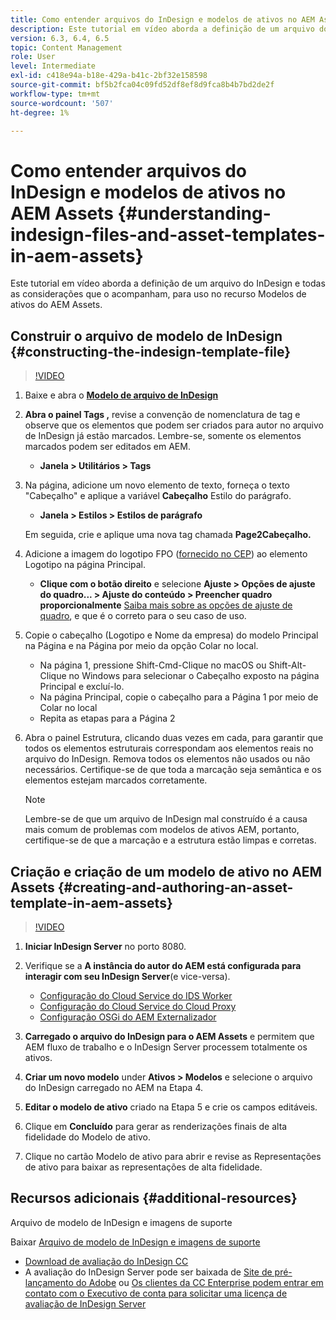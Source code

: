 ```yaml
---
title: Como entender arquivos do InDesign e modelos de ativos no AEM Assets
description: Este tutorial em vídeo aborda a definição de um arquivo do InDesign e todas as considerações que o acompanham, para uso no recurso Modelos de ativos do AEM Assets.
version: 6.3, 6.4, 6.5
topic: Content Management
role: User
level: Intermediate
exl-id: c418e94a-b18e-429a-b41c-2bf32e158598
source-git-commit: bf5b2fca04c09fd52df8ef8d9fca8b4b7bd2de2f
workflow-type: tm+mt
source-wordcount: '507'
ht-degree: 1%

---
```


# Como entender arquivos do InDesign e modelos de ativos no AEM Assets {#understanding-indesign-files-and-asset-templates-in-aem-assets}

Este tutorial em vídeo aborda a definição de um arquivo do InDesign e todas as considerações que o acompanham, para uso no recurso Modelos de ativos do AEM Assets.

## Construir o arquivo de modelo de InDesign {#constructing-the-indesign-template-file}

>[!VIDEO](https://video.tv.adobe.com/v/19293/?quality=9&learn=on)

1. Baixe e abra o [**Modelo de arquivo de InDesign**](assets/asset-templates-tutorial-video--supporting-files.zip)
2. **Abra o painel Tags ,** revise a convenção de nomenclatura de tag e observe que os elementos que podem ser criados para autor no arquivo de InDesign já estão marcados. Lembre-se, somente os elementos marcados podem ser editados em AEM.

   * **Janela > Utilitários > Tags**

3. Na página, adicione um novo elemento de texto, forneça o texto &quot;Cabeçalho&quot; e aplique a variável **Cabeçalho** Estilo do parágrafo.

   * **Janela > Estilos > Estilos de parágrafo**

   Em seguida, crie e aplique uma nova tag chamada **Page2Cabeçalho.**

4. Adicione a imagem do logotipo FPO ([fornecido no CEP](assets/asset-templates-tutorial-video--supporting-files.zip)) ao elemento Logotipo na página Principal.

   * **Clique com o botão direito** e selecione **Ajuste > Opções de ajuste do quadro... > Ajuste do conteúdo > Preencher quadro proporcionalmente**
   [Saiba mais sobre as opções de ajuste de quadro](https://helpx.adobe.com/indesign/using/frames-objects.html#fitting_objects_to_frames), e que é o correto para o seu caso de uso.

5. Copie o cabeçalho (Logotipo e Nome da empresa) do modelo Principal na Página e na Página por meio da opção Colar no local.

   * Na página 1, pressione Shift-Cmd-Clique no macOS ou Shift-Alt-Clique no Windows para selecionar o Cabeçalho exposto na página Principal e excluí-lo.
   * Na página Principal, copie o cabeçalho para a Página 1 por meio de Colar no local
   * Repita as etapas para a Página 2

6. Abra o painel Estrutura, clicando duas vezes em cada, para garantir que todos os elementos estruturais correspondam aos elementos reais no arquivo do InDesign. Remova todos os elementos não usados ou não necessários. Certifique-se de que toda a marcação seja semântica e os elementos estejam marcados corretamente.

   >[!NOTE]
   >
   >Lembre-se de que um arquivo de InDesign mal construído é a causa mais comum de problemas com modelos de ativos AEM, portanto, certifique-se de que a marcação e a estrutura estão limpas e corretas.

## Criação e criação de um modelo de ativo no AEM Assets {#creating-and-authoring-an-asset-template-in-aem-assets}

>[!VIDEO](https://video.tv.adobe.com/v/19294/?quality=9&learn=on)

1. **Iniciar InDesign Server** no porto 8080.
2. Verifique se a **A instância do autor do AEM está configurada para interagir com seu InDesign Server**(e vice-versa).

   * [Configuração do Cloud Service do IDS Worker](http://localhost:4502/etc/cloudservices/proxy/ids.html)
   * [Configuração do Cloud Service do Cloud Proxy](http://localhost:4502/etc/cloudservices/proxy.html)
   * [Configuração OSGi do AEM Externalizador](http://localhost:4502/system/console/configMgr)

3. **Carregado o arquivo do InDesign para o AEM Assets** e permitem que AEM fluxo de trabalho e o InDesign Server processem totalmente os ativos.
4. **Criar um novo modelo** under **Ativos > Modelos** e selecione o arquivo do InDesign carregado no AEM na Etapa 4.
5. **Editar o modelo de ativo** criado na Etapa 5 e crie os campos editáveis.
6. Clique em **Concluído** para gerar as renderizações finais de alta fidelidade do Modelo de ativo.
7. Clique no cartão Modelo de ativo para abrir e revise as Representações de ativo para baixar as representações de alta fidelidade.

## Recursos adicionais {#additional-resources}

Arquivo de modelo de InDesign e imagens de suporte

Baixar [Arquivo de modelo de InDesign e imagens de suporte](assets/asset-templates-tutorial-video--supporting-files-1.zip)

* [Download de avaliação do InDesign CC](https://creative.adobe.com/products/download/indesign)
* A avaliação do InDesign Server pode ser baixada de [Site de pré-lançamento do Adobe](https://www.adobeprerelease.com/) ou [Os clientes da CC Enterprise podem entrar em contato com o Executivo de conta para solicitar uma licença de avaliação de InDesign Server](https://www.adobe.com/products/indesignserver/faq.html)
